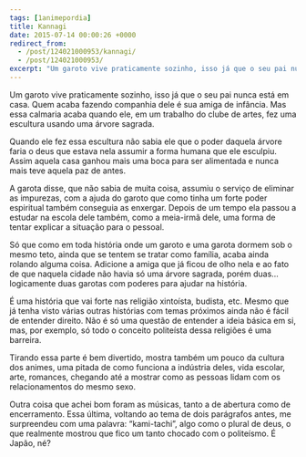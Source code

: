 ```yaml
---
tags: [1animepordia]
title: Kannagi
date: 2015-07-14 00:00:26 +0000
redirect_from:
  - /post/124021000953/kannagi/
  - /post/124021000953/
excerpt: "Um garoto vive praticamente sozinho, isso já que o seu pai nunca está em casa. Quem acaba fazendo companhia dele é sua amiga de infância. Mas essa calmaria acaba quando ele, em um trabalho do clube de artes, fez uma escultura usando uma árvore sagrada."
---
```


Um garoto vive praticamente sozinho, isso já que o seu pai nunca está em
casa. Quem acaba fazendo companhia dele é sua amiga de infância. Mas
essa calmaria acaba quando ele, em um trabalho do clube de artes, fez
uma escultura usando uma árvore sagrada.

Quando ele fez essa escultura não sabia ele que o poder daquela árvore
faria o deus que estava nela assumir a forma humana que ele esculpiu.
Assim aquela casa ganhou mais uma boca para ser alimentada e nunca mais
teve aquela paz de antes.

A garota disse, que não sabia de muita coisa, assumiu o serviço de
eliminar as impurezas, com a ajuda do garoto que como tinha um forte
poder espiritual também conseguia as enxergar. Depois de um tempo ela
passou a estudar na escola dele também, como a meia-irmã dele, uma forma
de tentar explicar a situação para o pessoal.

Só que como em toda história onde um garoto e uma garota dormem sob o
mesmo teto, ainda que se tentem se tratar como família, acaba ainda
rolando alguma coisa. Adicione a amiga que já ficou de olho nela e ao
fato de que naquela cidade não havia só uma árvore sagrada, porém duas…
logicamente duas garotas com poderes para ajudar na história.

É uma história que vai forte nas religião xintoísta, budista, etc. Mesmo
que já tenha visto várias outras histórias com temas próximos ainda não
é fácil de entender direito. Não é só uma questão de entender a ideia
básica em si, mas, por exemplo, só todo o conceito politeísta dessa
religiões é uma barreira.

Tirando essa parte é bem divertido, mostra também um pouco da cultura
dos animes, uma pitada de como funciona a indústria deles, vida escolar,
arte, romances, chegando até a mostrar como as pessoas lidam com os
relacionamentos do mesmo sexo.

Outra coisa que achei bom foram as músicas, tanto a de abertura como de
encerramento. Essa última, voltando ao tema de dois parágrafos antes, me
surpreendeu com uma palavra: “kami-tachi”, algo como o plural de deus, o
que realmente mostrou que fico um tanto chocado com o politeísmo. É
Japão, né?



